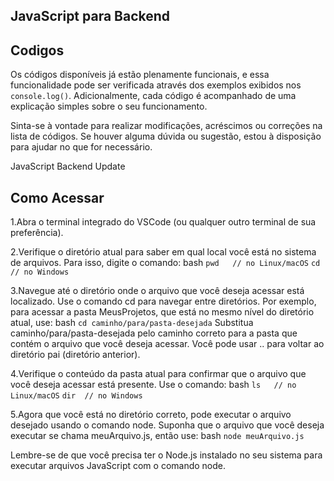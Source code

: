 ## JavaScript para Backend
## Codigos

Os códigos disponíveis já estão plenamente funcionais, e essa funcionalidade pode ser verificada através dos exemplos exibidos nos `console.log()`. Adicionalmente, cada código é acompanhado de uma explicação simples sobre o seu funcionamento.

Sinta-se à vontade para realizar modificações, acréscimos ou correções na lista de códigos. Se houver alguma dúvida ou sugestão, estou à disposição para ajudar no que for necessário.

JavaScript Backend Update

## Como Acessar

1.Abra o terminal integrado do VSCode (ou qualquer outro terminal de sua preferência).

2.Verifique o diretório atual para saber em qual local você está no sistema de arquivos. Para isso, digite o comando:
bash
`pwd   // no Linux/macOS`
`cd    // no Windows`


3.Navegue até o diretório onde o arquivo que você deseja acessar está localizado. Use o comando cd para navegar entre diretórios. Por exemplo, para acessar a pasta MeusProjetos, que está no mesmo nível do diretório atual, use:
bash
`cd caminho/para/pasta-desejada`
Substitua caminho/para/pasta-desejada pelo caminho correto para a pasta que contém o arquivo que você deseja acessar. Você pode usar .. para voltar ao diretório pai (diretório anterior).

4.Verifique o conteúdo da pasta atual para confirmar que o arquivo que você deseja acessar está presente. Use o comando:
bash
`ls   // no Linux/macOS`
`dir  // no Windows`

5.Agora que você está no diretório correto, pode executar o arquivo desejado usando o comando node. Suponha que o arquivo que você deseja executar se chama meuArquivo.js, então use:
bash
`node meuArquivo.js`

Lembre-se de que você precisa ter o Node.js instalado no seu sistema para executar arquivos JavaScript com o comando node.